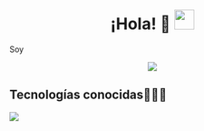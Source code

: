 <h1 align="center"><b>¡Hola! 👋 </b><img src="https://media.giphy.com/media/hvRJCLFzcasrR4ia7z/giphy.gif" width="35"></h1>
Soy
<p align="center">
  <a href="https://github.com/DenverCoder1/readme-typing-svg"><img src="https://readme-typing-svg.herokuapp.com?font=Time+New+Roman&color=cyan&size=25&center=true&vCenter=true&width=600&height=100&lines=Estudiante+de+Informática;Desarrollador+Junior;DJ+Intermedio;Practicante+de+Voleibol"></a>
</p>

<h2>Tecnologías conocidas👨🏻‍💻</h2>
<p align="left">
  <a href="https://skillicons.dev">
    <img src="https://skillicons.dev/icons?i=c,css,java,php,py,html,js,mysql,sqlite,tailwind,bootstrap,flask,git,github,docker,postman,eclipse,vscode" />
  </a>
</p>
